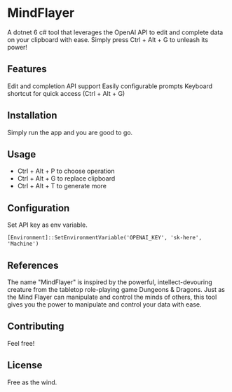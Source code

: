 # MindFlayer
A dotnet 6 c# tool that leverages the OpenAI API to edit and complete data on your clipboard with ease. Simply press Ctrl + Alt + G to unleash its power!

## Features
Edit and completion API support
Easily configurable prompts
Keyboard shortcut for quick access (Ctrl + Alt + G)

## Installation
Simply run the app and you are good to go.

## Usage
* Ctrl + Alt + P to choose operation
* Ctrl + Alt + G to replace clipboard
* Ctrl + Alt + T to generate more

## Configuration
Set API key as env variable.

    [Environment]::SetEnvironmentVariable('OPENAI_KEY', 'sk-here', 'Machine')

## References
The name "MindFlayer" is inspired by the powerful, intellect-devouring creature from the tabletop role-playing game Dungeons & Dragons. Just as the Mind Flayer can manipulate and control the minds of others, this tool gives you the power to manipulate and control your data with ease.

## Contributing
Feel free!

## License
Free as the wind.
